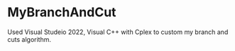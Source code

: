 # MyBranchAndCut
Used Visual Studeio 2022, Visual C++ with Cplex to custom my branch and cuts algorithm.

